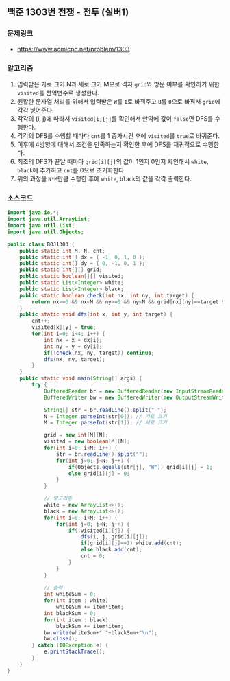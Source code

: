 ## 백준 1303번 전쟁 - 전투 (실버1)

### 문제링크
- https://www.acmicpc.net/problem/1303

### 알고리즘
1. 입력받은 가로 크기 N과 세로 크기 M으로 격자 `grid`와 방문 여부를 확인하기 위한 `visited`를 전역변수로 생성한다.
2. 원활한 문자열 처리를 위해서 입력받은 `W`를 `1`로 바꿔주고 `B`를 `0`으로 바꿔서 `grid`에 각각 넣어준다.
3. 각각의 (i, j)에 따라서 `visited[i][j]`를 확인해서 만약에 값이 `false`면 DFS를 수행한다.
4. 각각의 DFS를 수행할 때마다 `cnt`를 1 증가시킨 후에 `visited`를 `true`로 바꿔준다.
5. 이후에 4방향에 대해서 조건을 만족하는지 확인한 후에 DFS를 재귀적으로 수행한다.
6. 최초의 DFS가 끝날 때마다 `grid[i][j]`의 값이 1인지 0인지 확인해서 `white`, `black`에 추가하고 `cnt`를 0으로 초기화한다.
7. 위의 과정을 `N*M`만큼 수행한 후에 `white`, `black`의 값을 각각 출력한다.

### 소스코드
```java
import java.io.*;
import java.util.ArrayList;
import java.util.List;
import java.util.Objects;

public class BOJ1303 {
    public static int M, N, cnt;
    public static int[] dx = { -1, 0, 1, 0 };
    public static int[] dy = { 0, -1, 0, 1 };
    public static int[][] grid;
    public static boolean[][] visited;
    public static List<Integer> white;
    public static List<Integer> black;
    public static boolean check(int nx, int ny, int target) {
        return nx>=0 && nx<M && ny>=0 && ny<N && grid[nx][ny]==target && !visited[nx][ny];
    }
    public static void dfs(int x, int y, int target) {
        cnt++;
        visited[x][y] = true;
        for(int i=0; i<4; i++) {
            int nx = x + dx[i];
            int ny = y + dy[i];
            if(!check(nx, ny, target)) continue;
            dfs(nx, ny, target);
        }
    }
    public static void main(String[] args) {
        try {
            BufferedReader br = new BufferedReader(new InputStreamReader(System.in));
            BufferedWriter bw = new BufferedWriter(new OutputStreamWriter(System.out));

            String[] str = br.readLine().split(" ");
            N = Integer.parseInt(str[0]); // 가로 크기
            M = Integer.parseInt(str[1]); // 세로 크기

            grid = new int[M][N];
            visited = new boolean[M][N];
            for(int i=0; i<M; i++) {
                str = br.readLine().split("");
                for(int j=0; j<N; j++) {
                    if(Objects.equals(str[j], "W")) grid[i][j] = 1;
                    else grid[i][j] = 0;
                }
            }

            // 알고리즘
            white = new ArrayList<>();
            black = new ArrayList<>();
            for(int i=0; i<M; i++) {
                for(int j=0; j<N; j++) {
                    if(!visited[i][j]) {
                        dfs(i, j, grid[i][j]);
                        if(grid[i][j]==1) white.add(cnt);
                        else black.add(cnt);
                        cnt = 0;
                    }
                }
            }
            
            // 출력
            int whiteSum = 0;
            for(int item : white)
                whiteSum += item*item;
            int blackSum = 0;
            for(int item : black)
                blackSum += item*item;
            bw.write(whiteSum+" "+blackSum+"\n");
            bw.close();
        } catch (IOException e) {
            e.printStackTrace();
        }
    }
}

```